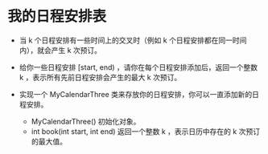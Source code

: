 # 我的日程安排表

- 当 k 个日程安排有一些时间上的交叉时（例如 k 个日程安排都在同一时间内），就会产生 k 次预订。

- 给你一些日程安排 [start, end) ，请你在每个日程安排添加后，返回一个整数 k ，表示所有先前日程安排会产生的最大 k 次预订。

- 实现一个 MyCalendarThree 类来存放你的日程安排，你可以一直添加新的日程安排。

    - MyCalendarThree() 初始化对象。
    - int book(int start, int end) 返回一个整数 k ，表示日历中存在的 k 次预订的最大值。

